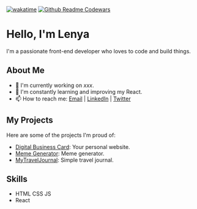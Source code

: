 [![wakatime](https://wakatime.com/badge/user/0627f985-4344-4b37-b74f-0b41b787dfeb.svg)](https://wakatime.com/@0627f985-4344-4b37-b74f-0b41b787dfeb)
[![Github Readme Codewars](https://codewars-stats-ignacio-cuadra.vercel.app/?username=oglenyaboss)](https://github.com/ignacio-cuadra/github-readme-codewars)
# Hello, I'm Lenya


I'm a passionate front-end developer who loves to code and build things.

## About Me

- 🔭 I'm currently working on *xxx*.
- 🌱 I'm constantly learning and improving my React.
- 📫 How to reach me: [Email](mailto:oglenyaboss@icloud.com) | [LinkedIn](https://www.linkedin.com/in/lenya-lozhkin-370426292/) | [Twitter](https://twitter.com/oglenyaboss)

## My Projects

Here are some of the projects I'm proud of:

- [Digital Business Card](https://github.com/oglenyaboss/digitalbusinesscard): Your personal website.
- [Meme Generator](https://github.com/oglenyaboss/pidrilclub): Meme generator.
- [MyTravelJournal](https://github.com/oglenyaboss/MyTravelJournal): Simple travel journal.

## Skills

- HTML CSS JS
- React


